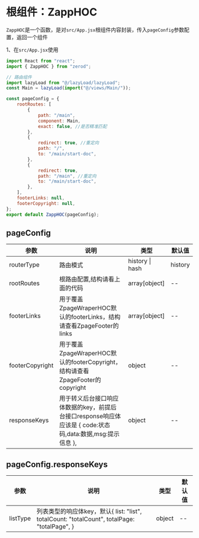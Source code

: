 # 根组件：ZappHOC

`ZappHOC`是一个函数，是对`src/App.jsx`根组件内容封装，传入`pageConfig`参数配置，返回一个组件

1、在`src/App.jsx`使用

```jsx
import React from "react";
import { ZappHOC } from "zerod";

// 路由组件
import lazyLoad from "@/lazyLoad/lazyLoad";
const Main = lazyLoad(import("@/views/Main/"));

const pageConfig = {
	rootRoutes: [
		{
			path: "/main",
			component: Main,
			exact: false, //是否精准匹配
		},
		{
			redirect: true, //重定向
			path: "/",
			to: "/main/start-doc",
		},
		{
			redirect: true,
			path: "/main", //重定向
			to: "/main/start-doc",
		},
	],
	footerLinks: null,
	footerCopyright: null,
};
export default ZappHOC(pageConfig);
```

## pageConfig

<table>
	<thead>
		<tr>
			<th>参数</th>
			<th>说明</th>
			<th>类型</th>
			<th>默认值</th>
		</tr>
	</thead>
	<tbody>
		<tr>
			<td>routerType</td>
			<td>路由模式</td>
			<td>history | hash</td>
			<td>history</td>
		</tr>
		<tr>
			<td>rootRoutes</td>
			<td>根路由配置,结构请看上面的代码</td>
			<td>array[object]</td>
			<td>--</td>
		</tr>
		<tr>
			<td>footerLinks</td>
			<td>用于覆盖ZpageWraperHOC默认的footerLinks，结构请查看ZpageFooter的links</td>
			<td>array[object]</td>
			<td>--</td>
		</tr>
		<tr>
			<td>footerCopyright</td>
			<td>用于覆盖ZpageWraperHOC默认的footerCopyright，结构请查看ZpageFooter的copyright</td>
			<td>object</td>
			<td>--</td>
		</tr>
		<tr>
			<td>responseKeys</td>
			<td>用于转义后台接口响应体数据的key，前提后台接口response响应体应该是 { code:状态码,data:数据,msg:提示信息 }, </td>
			<td>object</td>
			<td>--</td>
		</tr>
	</tbody>
</table>

## pageConfig.responseKeys

<table>
	<thead>
		<tr>
			<th>参数</th>
			<th>说明</th>
			<th>类型</th>
			<th>默认值</th>
		</tr>
	</thead>
	<tbody>
		<tr>
			<td>listType</td>
			<td>列表类型的响应体key，默认{
				list: "list",
				totalCount: "totalCount",
				totalPage: "totalPage",
			}</td>
			<td>object</td>
			<td>--</td>
		</tr>
	</tbody>
</table>
